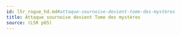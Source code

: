 ```yaml
---
id: l5r_rogue_hd.md#attaque-sournoise-devient-tome-des-mystères
title: Attaque sournoise devient Tome des mystères
source: (L5R p65)
---
```


